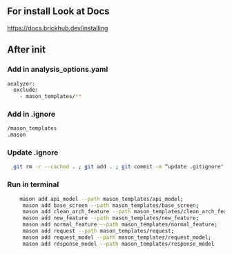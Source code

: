 ## For install Look at Docs

https://docs.brickhub.dev/installing

## After init
### Add in analysis_options.yaml 

```sh  
analyzer:
  exclude:
    - mason_templates/**
```


### Add in .ignore

```sh
/mason_templates
.mason
```

### Update .ignore

```sh
  git rm -r --cached . ; git add . ; git commit -m “update .gitignore"
```

### Run in terminal
```sh
    mason add api_model --path mason_templates/api_model;
     mason add base_screen --path mason_templates/base_screen;
     mason add clean_arch_feature --path mason_templates/clean_arch_feature;
     mason add new_feature --path mason_templates/new_feature;
     mason add normal_feature --path mason_templates/normal_feature;
     mason add request --path mason_templates/request;
     mason add request_model --path mason_templates/request_model;
     mason add response_model --path mason_templates/response_model
```

